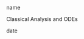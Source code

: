 <link href="../../whirlwind.css" rel="stylesheet">

<whirlheader>
    <p>name</p>
    <p>Classical Analysis and ODEs</p>
    <p>date</p>
</whirlheader>

<!-- start typing here :) -->